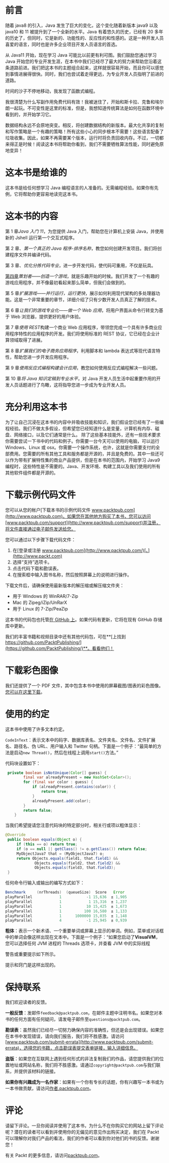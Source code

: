 # 前言

随着 java8 的引入，Java 发生了巨大的变化，这个变化随着新版本 java9 以及 java10 和 11 被提升到了一个全新的水平。Java 有着悠久的历史，已经有 20 多年的历史了，但同时，它是新的、功能性的、反应性的和性感的。这是一种开发人员喜爱的语言，同时也是许多企业项目开发人员语言的首选。

从 Java11 开始，现在学习 Java 可能比以前更有利可图。我们鼓励您通过学习 Java 开始您的专业开发生涯，在本书中我们已经尽了最大的努力来帮助您沿着这条道路前进。我们把这本书的主题组合起来，这样就很容易开始，而且你可以感觉到事情进展得很快。同时，我们也尝试着走得更远，为专业开发人员指明了前进的道路。

时间的沙子不停地移动，我发现了函数式编程。

我很清楚为什么写副作用免费代码有效！我被迷住了，开始和斯卡拉、克鲁和埃尔朗一起玩。不可变性是这里的标准，但是，我想知道传统算法是如何在函数环境中看到的，并开始学习它。

数据结构永远不会原地突变。相反，将创建数据结构的新版本。最大化共享的复制和写作策略是一个有趣的策略！所有这些小心的同步根本不需要！这些语言配备了垃圾收集。因此，如果不再需要某个版本，运行时将负责回收内存。不过，一切都来得正是时候！阅读这本书将帮助你看到，我们不需要牺牲算法性能，同时避免原地变异！

# 这本书是给谁的

这本书是给任何想学习 Java 编程语言的人准备的。无需编程经验。如果你有先例，它将帮助你更容易地读完这本书。

# 这本书的内容

第 1 章*Java 入门 11*，为您提供 Java 入门，帮助您在计算机上安装 Java，并使用新的 Jshell 运行第一个交互式程序。

第 2 章、*第一个真正的 Java 程序-排序名称*，教您如何创建开发项目。我们将创建程序文件并编译代码。

第 3 章、*优化分拣代码专业*，进一步开发代码，使代码可重用，不仅是玩具。

[第四章](0.html)*策划者——创造一个游戏*，就是乐趣开始的时候。我们开发了一个有趣的游戏应用程序，并不像最初看起来那么简单，但我们会做到的。

第 5 章*扩展游戏——并行运行，运行更快*，展示如何利用现代架构的多处理器功能。这是一个非常重要的章节，详细介绍了只有少数开发人员真正了解的技术。

第 6 章*让我们的游戏专业化——做一个 Web 应用*，将用户界面从命令行转变为基于 Web 浏览器，提供更好的用户体验。

第 7 章*使用 REST*构建一个商业 Web 应用程序，带领您完成一个具有许多商业应用程序特性的应用程序的开发。我们将使用标准的 REST 协议，它已经在企业计算领域取得了进展。

第 8 章*扩展我们的电子商务应用程序*，利用脚本和 lambda 表达式等现代语言特性，帮助您进一步开发应用程序。

第 9 章*使用反应式编程构建会计应用*，教您如何使用反应式编程解决一些问题。

第 10 章*将 Java 知识定稿到专业水平*，对 Java 开发人员生活中起重要作用的开发人员话题进行了鸟瞰，这将指导您进一步成为专业开发人员。

# 充分利用这本书

为了让自己沉浸在这本书的内容中并吸收技能和知识，我们假设您已经有了一些编程经验。我们不做太多假设，但希望您已经知道什么是变量，计算机有内存、磁盘、网络接口，以及它们通常是什么。
除了这些基本技能外，还有一些技术要求你需要尝试一下书中的代码和例子。你需要一台今天可以使用的电脑，可以运行 Windows、Linux 或 osx。你需要一个操作系统，也许，这就是你需要支付的全部费用。您需要的所有其他工具和服务都是开源的，并且是免费的。其中一些还可以作为带有扩展特性集的商业产品提供，但是在本书的范围内，开始学习 Java9 编程时，这些特性是不需要的。Java、开发环境、构建工具以及我们使用的所有其他软件组件都是开源的。

# 下载示例代码文件

您可以从您的帐户[下载本书的示例代码文件 www.packtpub.com](http://www.packtpub.com)。如果您在其他地方购买了本书，您可以访问[www.packtpub.com/support](http://www.packtpub.com/support)并注册，将文件直接通过电子邮件发送给您。

您可以通过以下步骤下载代码文件：

1.  在[登录或注册 www.packtpub.com](http://www.packtpub.com/)[。](http://www.packt.com)
2.  选择“支持”选项卡。
3.  点击代码下载和勘误表。
4.  在搜索框中输入图书名称，然后按照屏幕上的说明进行操作。

下载文件后，请确保使用最新版本的解压缩或解压缩文件夹：

*   用于 Windows 的 WinRAR/7-Zip
*   Mac 的 Zipeg/iZip/UnRarX
*   用于 Linux 的 7-Zip/PeaZip

这本书的代码包也托管[在 GitHub 上](https://github.com/PacktPublishing/Java-Projects)。如果代码有更新，它将在现有 GitHub 存储库中更新。

我们的丰富书籍和视频目录中还有其他代码包，可在**[上找到 https://github.com/PacktPublishing/](https://github.com/PacktPublishing/)**。看看他们！

# 下载彩色图像

我们还提供了一个 PDF 文件，其中包含本书中使用的屏幕截图/图表的彩色图像。[您可以在这里下载](https://www.packtpub.com/sites/default/files/downloads/JavaProjects_ColorImages.pdf)。

# 使用的约定

这本书中使用了许多文本约定。

`CodeInText`：表示文本中的码字、数据库表名、文件夹名、文件名、文件扩展名、路径名、伪 URL、用户输入和 Twitter 句柄。下面是一个例子：“最简单的方法是启动`new Thread()`，然后在线程上调用`start()`方法。”

代码块设置如下：

```java
 private boolean isNotUnique(Color[] guess) {
        final var alreadyPresent = new HashSet<Color>();
        for (final var color : guess) {
            if (alreadyPresent.contains(color)) {
                return true;
            }
            alreadyPresent.add(color);
        }
        return false;
    }
```

当我们希望提请您注意代码块的特定部分时，相关行或项以粗体显示：

```java
@Override 
 public boolean equals(Object o) { 
     if (this == o) return true; 
     if (o == null || getClass() != o.getClass()) return false; 
     MyObjectJava7 that = (MyObjectJava7) o; 
     return Objects.equals(field1, that.field1) && 
             Objects.equals(field2, that.field2) && 
             Objects.equals(field3, that.field3); 
 }
```

任何命令行输入或输出的编写方式如下：

```java
Benchmark     (nrThreads)  (queueSize)  Score   Error 
playParallel            1           -1 15,636  ± 1,905 
playParallel            1            1 15,316  ± 1,237 
playParallel            1           10 15,425  ± 1,673 
playParallel            1          100 16,580  ± 1,133 
playParallel            1      1000000 15,035  ± 1,148 
playParallel            4           -1 25,945  ± 0,939 
```

**粗体**：表示一个新术语、一个重要单词或屏幕上显示的单词。例如，菜单或对话框中的单词会像这样出现在文本中。下面是一个例子：“如果您启动了**VisualVM**，您可以选择任何 JVM 进程的 Threads 选项卡，并查看 JVM 中的实际线程

警告或重要提示如下所示。

提示和窍门是这样出现的。

# 保持联系

我们欢迎读者的反馈。

**一般反馈**：发邮件`feedback@packtpub.com`，在邮件主题中注明书名。如果您对本书的任何方面有任何疑问，请发电子邮件至`questions@packtpub.com`。

**勘误表**：虽然我们已经尽一切努力确保内容的准确性，但还是会出现错误。如果您在本书中发现错误，请向我们报告，我们将不胜感激。请访问[www.packtpub.com/submit-errata](http://www.packtpub.com/submit-errata)，选择您的书籍，点击勘误表提交表单链接，输入详细信息。

**盗版**：如果您在互联网上遇到任何形式的非法复制我们的作品，请您提供我们的位置地址或网站名称，我们将不胜感激。请通过`copyright@packtpub.com`与我们联系，并提供该材料的链接。

**如果你有兴趣成为一名作家**：如果有一个你有专长的话题，你有兴趣写一本书或为一本书做贡献，请访问[作者.packtpub.com](http://authors.packtpub.com)。

# 评论

请留下评论。一旦你阅读并使用了这本书，为什么不在你购买它的网站上留下评论呢？潜在的读者可以看到并使用你的无偏见的意见作出购买决定，我们在 Packt 可以理解你对我们产品的看法，我们的作者可以看到你对他们的书的反馈。谢谢您！

有关 Packt 的更多信息，请访问[packtpub.com](https://www.packtpub.com/)。
